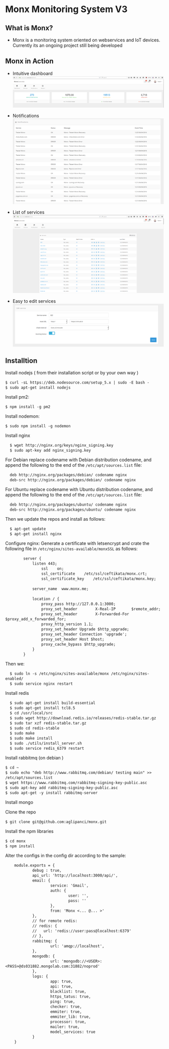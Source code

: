 # Monx Monitoring System V3

## What is Monx?
- Monx is a monitoring system oriented on webservices and IoT devices. Currently its an ongoing project still being developed

## Monx in Action
- Intuitive dashboard 
![alt tag](screenshots/monx_dashboard.png)

- Notifications 
![alt tag](screenshots/monx_notifics.png)

- List of services
![alt tag](screenshots/monx_services.png)

- Easy to edit services
![alt tag](screenshots/monx_edit_serv.png)

## Installtion 

Install nodejs ( from their installation script or by your own way )

    $ curl -sL https://deb.nodesource.com/setup_5.x | sudo -E bash -
    $ sudo apt-get install nodejs

Install pm2:

    $ npm install -g pm2

Install nodemon:

    $ sudo npm install -g nodemon

Install nginx

      $ wget http://nginx.org/keys/nginx_signing.key
      $ sudo apt-key add nginx_signing.key

  For Debian replace codename with Debian distribution codename, and append the following to the end of the `/etc/apt/sources.list` file:

      deb http://nginx.org/packages/debian/ codename nginx
      deb-src http://nginx.org/packages/debian/ codename nginx

  For Ubuntu replace codename with Ubuntu distribution codename, and append the following to the end of the `/etc/apt/sources.list` file:

      deb http://nginx.org/packages/ubuntu/ codename nginx
      deb-src http://nginx.org/packages/ubuntu/ codename nginx
  Then we update the repos and install as follows:

      $ apt-get update
      $ apt-get install nginx

Configure nginx:
      Generate a certificate with letsencrypt and crate the following file in `/etc/nginx/sites-available/monxSSL` 
      as follows:


            server {
                listen 443;
                    ssl    on;
                    ssl_certificate    /etc/ssl/ceftikata/monx.crt;
                    ssl_certificate_key    /etc/ssl/ceftikata/monx.key;

                server_name  www.monx.me;

                location / {
                    proxy_pass http://127.0.0.1:3000;
                    proxy_set_header        X-Real-IP       $remote_addr;
                    proxy_set_header        X-Forwarded-For $proxy_add_x_forwarded_for;
                    proxy_http_version 1.1;
                    proxy_set_header Upgrade $http_upgrade;
                    proxy_set_header Connection 'upgrade';
                    proxy_set_header Host $host;
                    proxy_cache_bypass $http_upgrade;
                }
            }

Then we:

      $ sudo ln -s /etc/nginx/sites-available/monx /etc/nginx/sites-enabled/
      $ sudo service nginx restart

Install redis

      $ sudo apt-get install build-essential
      $ sudo apt-get install tcl8.5
      $ cd /usr/local/src
      $ sudo wget http://download.redis.io/releases/redis-stable.tar.gz
      $ sudo tar xzf redis-stable.tar.gz
      $ sudo cd redis-stable
      $ sudo make
      $ sudo make install
      $ sudo ./utils/install_server.sh
      $ sudo service redis_6379 restart

Install rabbitmq (on debian )

    $ cd ~
    $ sudo echo "deb http://www.rabbitmq.com/debian/ testing main" >> /etc/apt/sources.list
    $ wget https://www.rabbitmq.com/rabbitmq-signing-key-public.asc
    $ sudo apt-key add rabbitmq-signing-key-public.asc
    $ sudo apt-get -y install rabbitmq-server

Install mongo 

Clone the repo 

    $ git clone git@github.com:aglipanci/monx.git

Install the npm libraries

    $ cd monx
    $ npm install


Alter the configs in the config dir according to the sample:

        module.exports = {
                debug : true,
                api_url: 'http://localhost:3000/api/',
                email: {
                        service: 'Gmail',
                        auth: {
                                user: '',
                                pass: ''
                        },
                        from: 'Monx <... @... >'
                },
                // for remote redis:
                // redis: {
                //   url: 'redis://user:pass@localhost:6379'
                // },
                rabbitmq: {
                        url: 'amqp://localhost',
                },
                mongodb: {
                        url: 'mongodb://<USER>:<PASS>@ds031882.mongolab.com:31882/noprod'
                },
                logs: {
                        app: true,
                        api: true,
                        blacklist: true,
                        https_tatus: true,
                        ping: true,
                        checker: true,
                        emmiter: true,
                        emmiter_lib: true,
                        processor: true,
                        mailer: true,
                        model_services: true
                }
        }
